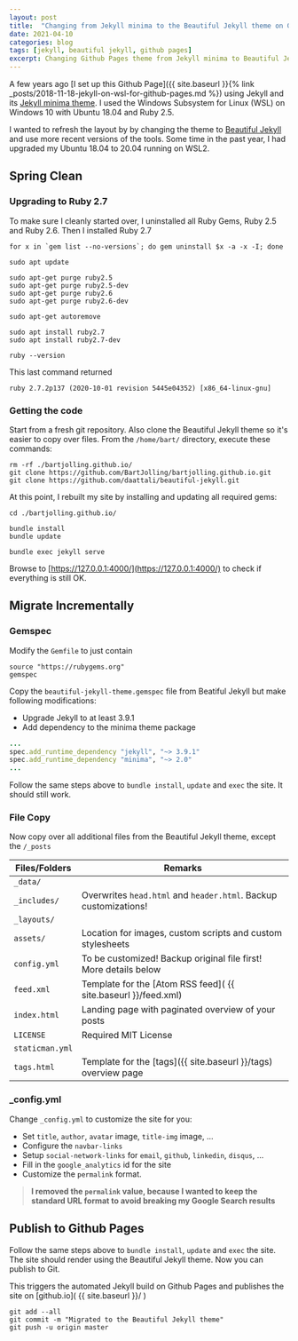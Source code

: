 ```yaml
---
layout: post
title:  "Changing from Jekyll minima to the Beautiful Jekyll theme on Github Pages"
date: 2021-04-10
categories: blog
tags: [jekyll, beautiful jekyll, github pages]
excerpt: Changing Github Pages theme from Jekyll minima to Beautiful Jekyll while upgrading to Ruby 2.7
---
```


A few years ago [I set up this Github Page]({{ site.baseurl }}{% link _posts/2018-11-18-jekyll-on-wsl-for-github-pages.md %}) using Jekyll and its [Jekyll minima theme](https://github.com/jekyll/minima). I used the Windows Subsystem for Linux (WSL) on Windows 10 with Ubuntu 18.04 and Ruby 2.5.

I wanted to refresh the layout by by changing the theme to [Beautiful Jekyll](https://github.com/daattali/beautiful-jekyll) and use more recent versions of the tools. Some time in the past year, I had upgraded my Ubuntu 18.04 to 20.04 running on WSL2.

## Spring Clean

### Upgrading to Ruby 2.7
To make sure I cleanly started over, I uninstalled all Ruby Gems, Ruby 2.5 and Ruby 2.6. Then I installed Ruby 2.7

~~~~ shell
for x in `gem list --no-versions`; do gem uninstall $x -a -x -I; done

sudo apt update

sudo apt-get purge ruby2.5
sudo apt-get purge ruby2.5-dev
sudo apt-get purge ruby2.6
sudo apt-get purge ruby2.6-dev

sudo apt-get autoremove

sudo apt install ruby2.7
sudo apt install ruby2.7-dev

ruby --version
~~~~

This last command returned
~~~~ shell
ruby 2.7.2p137 (2020-10-01 revision 5445e04352) [x86_64-linux-gnu]
~~~~ 


### Getting the code
Start from a fresh git repository. Also clone the Beautiful Jekyll theme so it's easier to copy over files. From the `/home/bart/` directory, execute these commands:

~~~~ shell
rm -rf ./bartjolling.github.io/
git clone https://github.com/BartJolling/bartjolling.github.io.git
git clone https://github.com/daattali/beautiful-jekyll.git
~~~~

At this point, I rebuilt my site by installing and updating all required gems:

~~~~ shell
cd ./bartjolling.github.io/

bundle install
bundle update

bundle exec jekyll serve
~~~~ 

Browse to [https://127.0.0.1:4000/](https://127.0.0.1:4000/) to check if everything is still OK.

## Migrate Incrementally

### Gemspec
Modify the `Gemfile` to just contain
~~~~ 
source "https://rubygems.org"
gemspec
~~~~

Copy the `beautiful-jekyll-theme.gemspec` file from Beatiful Jekyll but make following modifications:
- Upgrade Jekyll to at least 3.9.1
- Add dependency to the minima theme package

~~~~ ruby
...
spec.add_runtime_dependency "jekyll", "~> 3.9.1"
spec.add_runtime_dependency "minima", "~> 2.0"
...
~~~~ 
Follow the same steps above to `bundle install`, `update` and `exec` the site. It should still work.

### File Copy
Now copy over all additional files from the Beautiful Jekyll theme, except the `/_posts`

| Files/Folders | Remarks                                                          |
| ------------- | ---------------------------------------------------------------- | 
|`_data/`       |                                                                  |
|`_includes/`   | Overwrites `head.html` and `header.html`. Backup customizations! |
|`_layouts/`    |                                                                  |
|`assets/`      | Location for images, custom scripts and custom stylesheets       |
|`config.yml`   | To be customized! Backup original file first! More details below |
|`feed.xml`     | Template for the [Atom RSS feed]( {{ site.baseurl }}/feed.xml)   |
|`index.html`   | Landing page with paginated overview of your posts               |
|`LICENSE`      | Required MIT License                                             |
|`staticman.yml`|                                                                  |
|`tags.html`    | Template for the [tags]({{ site.baseurl }}/tags) overview page   |

### _config.yml
Change `_config.yml` to customize the site for you:
- Set `title`, `author`, `avatar` image, `title-img` image, ... 
- Configure the `navbar-links`
- Setup `social-network-links` for `email`, `github`, `linkedin`, `disqus`, ... 
- Fill in the `google_analytics` id for the site
- Customize the `permalink` format. 

> **I removed the `permalink` value, because I wanted to keep the standard URL format to avoid breaking my Google Search results**

## Publish to Github Pages
Follow the same steps above to `bundle install`, `update` and `exec` the site. The site should render using the Beautiful Jekyll theme.
Now you can publish to Git.

This triggers the automated Jekyll build on Github Pages and publishes the site on [github.io]( {{ site.baseurl }}/ )
~~~~ shell
git add --all
git commit -m "Migrated to the Beautiful Jekyll theme"
git push -u origin master
~~~~
